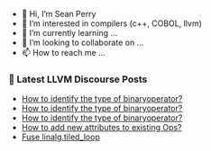 - 👋 Hi, I’m Sean Perry
- 👀 I’m interested in compilers (c++, COBOL, llvm)
- 🌱 I’m currently learning ...
- 💞️ I’m looking to collaborate on ...
- 📫 How to reach me ...

<!---
s66perry/s66perry is a ✨ special ✨ repository because its `README.md` (this file) appears on your GitHub profile.
You can click the Preview link to take a look at your changes.
--->
### 📕 Latest LLVM Discourse Posts

<!-- DISCOURSE-LLVM:START -->
- [How to identify the type of binaryoperator?](https://discourse.llvm.org/t/how-to-identify-the-type-of-binaryoperator/60688/3)
- [How to identify the type of binaryoperator?](https://discourse.llvm.org/t/how-to-identify-the-type-of-binaryoperator/60688/2)
- [How to identify the type of binaryoperator?](https://discourse.llvm.org/t/how-to-identify-the-type-of-binaryoperator/60688/1)
- [How to add new attributes to existing Ops?](https://discourse.llvm.org/t/how-to-add-new-attributes-to-existing-ops/60686/2)
- [Fuse linalg.tiled_loop](https://discourse.llvm.org/t/fuse-linalg-tiled-loop/60687/2)
<!-- DISCOURSE-LLVM:END -->

